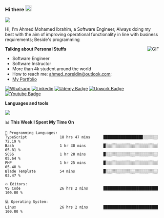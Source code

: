 ### Hi there <img src="https://raw.githubusercontent.com/MartinHeinz/MartinHeinz/master/wave.gif" width="20px">

![](https://komarev.com/ghpvc/?username=2hmad&color=lightgrey)

Hi, I'm Ahmed Mohamed Ibrahim, a Software Engineer, Always doing my best with the aim of improving operational functionality in line with business requirements; Beside's programming

  <img align="right" alt="GIF" src="https://media.giphy.com/media/836HiJc7pgzy8iNXCn/giphy.gif" />
  
**Talking about Personal Stuffs**

- Software Engineer
- Software Instructor
- More than 4k student around the world
- How to reach me: ahmed_noreldin@outlook.com;
- [My Portfolio](https://ahmednoreldin.com)

[![Whatsapp](https://img.shields.io/badge/WhatsApp-25D366?style=for-the-badge&logo=whatsapp&logoColor=white)](http://wa.me/201275457924)
[![Linkedin](https://img.shields.io/badge/LinkedIn-0077B5?style=for-the-badge&logo=linkedin&logoColor=white)](https://www.linkedin.com/in/ahmednoreldin)
[![Udemy Badge](https://img.shields.io/badge/Udemy-EC5252?style=for-the-badge&logo=Udemy&logoColor=white)](https://www.udemy.com/user/ahmed-mohamed-1/) 
[![Upwork Badge](https://img.shields.io/badge/Upwork-14a800?style=for-the-badge&logo=Upwork&logoColor=white)](https://www.upwork.com/freelancers/~01788957435aed0aa5)
[![Youtube Badge](https://img.shields.io/badge/youtube-FF0000?style=for-the-badge&logo=youtube&logoColor=white)](https://www.youtube.com/@code_with_ahmed)

**Languages and tools**  

<img src="https://skillicons.dev/icons?i=aws,gcp,azure,react,vue,flutter,php,cpp,docker,elasticsearch,express,git,githubactions,go,grafana,graphql,java,kafka,kubernetes,laravel,mongodb,mysql,nestjs,nextjs,nodejs,nuxtjs,php,postgres,postman,react,redis,redux,spring,sqlite,ts">

<!--START_SECTION:waka-->
📊 **This Week I Spent My Time On** 

```text
💬 Programming Languages: 
TypeScript               18 hrs 47 mins      ██████████████████░░░░░░░   72.19 % 
Bash                     1 hr 30 mins        █░░░░░░░░░░░░░░░░░░░░░░░░   05.81 % 
SCSS                     1 hr 28 mins        █░░░░░░░░░░░░░░░░░░░░░░░░   05.64 % 
PHP                      1 hr 25 mins        █░░░░░░░░░░░░░░░░░░░░░░░░   05.48 % 
Blade Template           54 mins             █░░░░░░░░░░░░░░░░░░░░░░░░   03.47 % 

🔥 Editors: 
VS Code                  26 hrs 2 mins       █████████████████████████   100.00 % 

💻 Operating System: 
Linux                    26 hrs 2 mins       █████████████████████████   100.00 % 
```


<!--END_SECTION:waka-->
 
